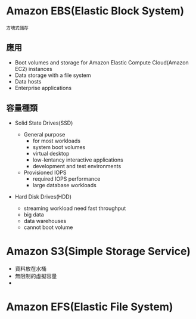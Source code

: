 # Amazon EBS(Elastic Block System)
`方塊式儲存`
## 應用
* Boot volumes and storage for Amazon Elastic Compute Cloud(Amazon EC2) instances
* Data storage with a file system
* Data hosts
* Enterprise applications

## 容量種類
* Solid State Drives(SSD)
  * General purpose
    * for most workloads
    * system boot volumes
    * virtual desktop
    * low-lentancy interactive applications
    * development and test environments
  * Provisioned IOPS
    * required IOPS performance
    * large database workloads 

* Hard Disk Drives(HDD)
  * streaming workload need fast throughput
  * big data
  * data warehouses
  * cannot boot volume

# Amazon S3(Simple Storage Service)
* 資料放在水桶
* 無限制的虛擬容量
* 

# Amazon EFS(Elastic File System)
